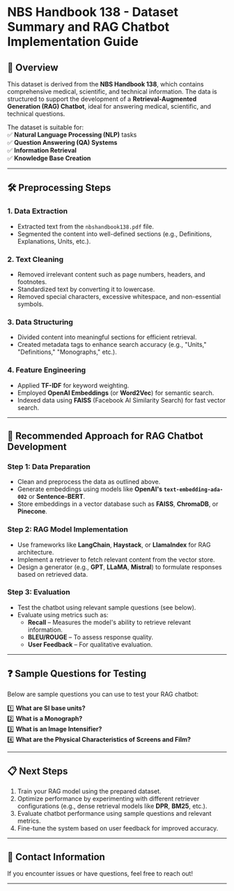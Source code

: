 
# **NBS Handbook 138 - Dataset Summary and RAG Chatbot Implementation Guide**

## 📄 **Overview**  
This dataset is derived from the **NBS Handbook 138**, which contains comprehensive medical, scientific, and technical information. The data is structured to support the development of a **Retrieval-Augmented Generation (RAG) Chatbot**, ideal for answering medical, scientific, and technical questions.  

The dataset is suitable for:  
✅ **Natural Language Processing (NLP)** tasks  
✅ **Question Answering (QA) Systems**  
✅ **Information Retrieval**  
✅ **Knowledge Base Creation**  

---

## 🛠️ **Preprocessing Steps**  

### **1. Data Extraction**  
- Extracted text from the `nbshandbook138.pdf` file.  
- Segmented the content into well-defined sections (e.g., Definitions, Explanations, Units, etc.).  

### **2. Text Cleaning**  
- Removed irrelevant content such as page numbers, headers, and footnotes.  
- Standardized text by converting it to lowercase.  
- Removed special characters, excessive whitespace, and non-essential symbols.  

### **3. Data Structuring**  
- Divided content into meaningful sections for efficient retrieval.  
- Created metadata tags to enhance search accuracy (e.g., "Units," "Definitions," "Monographs," etc.).  

### **4. Feature Engineering**  
- Applied **TF-IDF** for keyword weighting.  
- Employed **OpenAI Embeddings** (or **Word2Vec**) for semantic search.  
- Indexed data using **FAISS** (Facebook AI Similarity Search) for fast vector search.  

---

## 🚀 **Recommended Approach for RAG Chatbot Development**  

### **Step 1: Data Preparation**
- Clean and preprocess the data as outlined above.  
- Generate embeddings using models like **OpenAI's `text-embedding-ada-002`** or **Sentence-BERT**.  
- Store embeddings in a vector database such as **FAISS**, **ChromaDB**, or **Pinecone**.  

### **Step 2: RAG Model Implementation**
- Use frameworks like **LangChain**, **Haystack**, or **LlamaIndex** for RAG architecture.  
- Implement a retriever to fetch relevant content from the vector store.  
- Design a generator (e.g., **GPT**, **LLaMA**, **Mistral**) to formulate responses based on retrieved data.  

### **Step 3: Evaluation**
- Test the chatbot using relevant sample questions (see below).  
- Evaluate using metrics such as:  
  - **Recall** – Measures the model's ability to retrieve relevant information.  
  - **BLEU/ROUGE** – To assess response quality.  
  - **User Feedback** – For qualitative evaluation.  

---


## ❓ **Sample Questions for Testing**  

Below are sample questions you can use to test your RAG chatbot:  

1️⃣ **What are SI base units?**  
2️⃣ **What is a Monograph?**  
3️⃣ **What is an Image Intensifier?**  
4️⃣ **What are the Physical Characteristics of Screens and Film?**  

---


## 📋 **Next Steps**  

1. Train your RAG model using the prepared dataset.  
2. Optimize performance by experimenting with different retriever configurations (e.g., dense retrieval models like **DPR**, **BM25**, etc.).  
3. Evaluate chatbot performance using sample questions and relevant metrics.  
4. Fine-tune the system based on user feedback for improved accuracy.  

---

## 📧 **Contact Information**  
If you encounter issues or have questions, feel free to reach out!  

---
